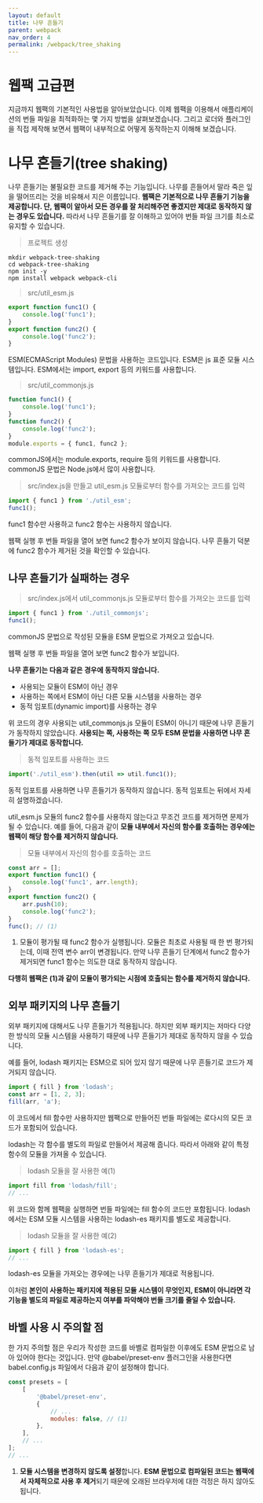```yaml
---
layout: default
title: 나무 흔들기
parent: webpack
nav_order: 4
permalink: /webpack/tree_shaking
---
```


# 웹팩 고급편
지금까지 웹팩의 기본적인 사용법을 알아보았습니다. 이제 웹팩을 이용해서 애플리케이션의 번들 파일을 최적화하는 몇 가지 방법을 살펴보겠습니다. 그리고 로더와 플러그인을 직접 제작해 보면서 웹팩이 내부적으로 어떻게 동작하는지 이해해 보겠습니다.

# 나무 흔들기(tree shaking)
나무 흔들기는 불필요한 코드를 제거해 주는 기능입니다. 나무를 흔들어서 말라 죽은 잎을 떨어뜨리는 것을 비유해서 지은 이름입니다. **웹팩은 기본적으로 나무 흔들기 기능을 제공합니다. 단, 웹팩이 알아서 모든 경우를 잘 처리해주면 좋겠지만 제대로 동작하지 않는 경우도 있습니다.** 따라서 나무 흔들기를 잘 이해하고 있어야 번들 파일 크기를 최소로 유지할 수 있습니다.

> 프로젝트 생성
```
mkdir webpack-tree-shaking
cd webpack-tree-shaking
npm init -y
npm install webpack webpack-cli
```

> src/util_esm.js
``` js
export function func1() {
    console.log('func1');
}
export function func2() {
    console.log('func2');
}
```

ESM(ECMAScript Modules) 문법을 사용하는 코드입니다. ESM은 js 표준 모듈 시스템입니다. ESM에서는 import, export 등의 키워드를 사용합니다.

> src/util_commonjs.js
``` js
function func1() {
    console.log('func1');
}
function func2() {
    console.log('func2');
}
module.exports = { func1, func2 };
```

commonJS에서는 module.exports, require 등의 키워드를 사용합니다. commonJS 문법은 Node.js에서 많이 사용합니다.

> src/index.js을 만들고 util_esm.js 모듈로부터 함수를 가져오는 코드를 입력
``` js
import { func1 } from './util_esm';
func1();
```

func1 함수만 사용하고 func2 함수는 사용하지 않습니다.

웹팩 실행 후 번들 파일을 열어 보면 func2 함수가 보이지 않습니다. 나무 흔들기 덕분에 func2 함수가 제거된 것을 확인할 수 있습니다.

## 나무 흔들기가 실패하는 경우
> src/index.js에서 util_commonjs.js 모듈로부터 함수를 가져오는 코드를 입력
``` js
import { func1 } from './util_commonjs';
func1();
```

commonJS 문법으로 작성된 모듈을 ESM 문법으로 가져오고 있습니다.

웹팩 실행 후 번들 파일을 열어 보면 func2 함수가 보입니다.

**나무 흔들기는 다음과 같은 경우에 동작하지 않습니다.**
- 사용되는 모듈이 ESM이 아닌 경우
- 사용하는 쪽에서 ESM이 아닌 다른 모듈 시스템을 사용하는 경우
- 동적 임포트(dynamic import)를 사용하는 경우

위 코드의 경우 사용되는 util_commonjs.js 모듈이 ESM이 아니기 때문에 나무 흔들기가 동작하지 않았습니다.
**사용되는 쪽, 사용하는 쪽 모두 ESM 문법을 사용하면 나무 흔들기가 제대로 동작합니다.**

> 동적 임포트를 사용하는 코드
``` js
import('./util_esm').then(util => util.func1());
```
동적 임포트를 사용하면 나무 흔들기가 동작하지 않습니다. 동적 임포트는 뒤에서 자세히 설명하겠습니다.

util_esm.js 모듈의 func2 함수를 사용하지 않는다고 무조건 코드를 제거하면 문제가 될 수 있습니다. 예를 들어, 다음과 같이 **모듈 내부에서 자신의 함수를 호출하는 경우에는 웹팩이 해당 함수를 제거하지 않습니다.**

> 모듈 내부에서 자신의 함수를 호출하는 코드
``` js
const arr = [];
export function func1() {
    console.log('func1', arr.length);
}
export function func2() {
    arr.push(10);
    console.log('func2');
}
func(); // (1)
```

1. 모듈이 평가될 때 func2 함수가 실행됩니다. 모듈은 최초로 사용될 때 한 번 평가되는데, 이때 전역 변수 arr이 변경됩니다. 만약 나무 흔들기 단계에서 func2 함수가 제거되면 func1 함수는 의도한 대로 동작하지 않습니다.

**다행히 웹팩은 (1)과 같이 모듈이 평가되는 시점에 호출되는 함수를 제거하지 않습니다.**

## 외부 패키지의 나무 흔들기
외부 패키지에 대해서도 나무 흔들기가 적용됩니다. 하지만 외부 패키지는 저마다 다양한 방식의 모듈 시스템을 사용하기 때문에 나무 흔들기가 제대로 동작하지 않을 수 있습니다.

예를 들어, lodash 패키지는 ESM으로 되어 있지 않기 때문에 나무 흔들기로 코드가 제거되지 않습니다.

``` js
import { fill } from 'lodash';
const arr = [1, 2, 3];
fill(arr, 'a');
```

이 코드에서 fill 함수만 사용하지만 웹팩으로 만들어진 번들 파일에는 로다시의 모든 코드가 포함되어 있습니다.

lodash는 각 함수를 별도의 파일로 만들어서 제공해 줍니다. 따라서 아래와 같이 특정 함수의 모듈을 가져올 수 있습니다.

> lodash 모듈을 잘 사용한 예(1)
``` js
import fill from 'lodash/fill';
// ...
```

위 코드와 함께 웹팩을 실행하면 번들 파일에는 fill 함수의 코드만 포함됩니다. lodash에서는 ESM 모듈 시스템을 사용하는 lodash-es 패키지를 별도로 제공합니다.

> lodash 모듈을 잘 사용한 예(2)
``` js
import { fill } from 'lodash-es';
// ...
```

lodash-es 모듈을 가져오는 경우에는 나무 흔들기가 제대로 적용됩니다.

이처럼 **본인이 사용하는 패키지에 적용된 모듈 시스템이 무엇인지, ESM이 아니라면 각 기능을 별도의 파일로 제공하는지 여부를 파악해야 번들 크기를 줄일 수 있습니다.**

## 바벨 사용 시 주의할 점
한 가지 주의할 점은 우리가 작성한 코드를 바벨로 컴파일한 이후에도 ESM 문법으로 남아 있어야 한다는 것입니다.
만약 @babel/preset-env 플러그인을 사용한다면 babel.config.js 파일에서 다음과 같이 설정해야 합니다.
``` js
const presets = [
    [
        '@babel/preset-env',
        {
            // ...
            modules: false, // (1)
        },
    ],
    // ...
];
// ...
```

1. **모듈 시스템을 변경하지 않도록 설정**합니다. **ESM 문법으로 컴파일된 코드는 웹팩에서 자체적으로 사용 후 제거**되기 때문에 오래된 브라우저에 대한 걱정은 하지 않아도 됩니다.